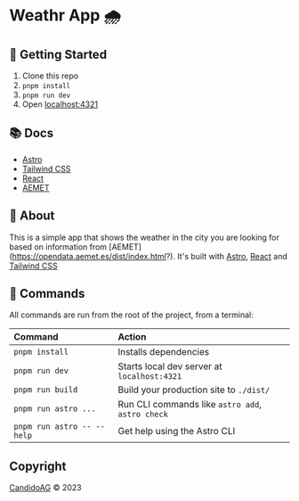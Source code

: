# Weathr App :cloud_with_rain: 

## 🚀 Getting Started

1. Clone this repo
2. `pnpm install`
3. `pnpm run dev`
4. Open [localhost:4321](http://localhost:4321)

## 📚 Docs

- [Astro](https://docs.astro.build/)
- [Tailwind CSS](https://tailwindcss.com/docs)
- [React](https://reactjs.org/docs/getting-started.html)
- [AEMET](https://opendata.aemet.es/dist/index.html?)

<!-- about -->
## 📖 About
This is a simple app that shows the weather in the city you are looking for based on information from [AEMET] (https://opendata.aemet.es/dist/index.html?). It's built with [Astro](https://docs.astro.build/), [React](https://reactjs.org/docs/getting-started.html) and [Tailwind CSS](https://tailwindcss.com/docs)


## 🧞 Commands

All commands are run from the root of the project, from a terminal:

| Command                    | Action                                           |
| :------------------------  | :----------------------------------------------- |
| `pnpm install`             | Installs dependencies                            |
| `pnpm run dev`             | Starts local dev server at `localhost:4321`      |
| `pnpm run build`           | Build your production site to `./dist/`          |
| `pnpm run astro ...`       | Run CLI commands like `astro add`, `astro check` |
| `pnpm run astro -- --help` | Get help using the Astro CLI                     |

## Copyright

[CandidoAG](https://www.github.com/CandidoAG) ©️ 2023
